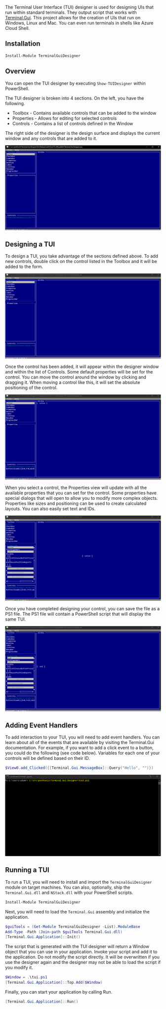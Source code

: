 The Terminal User Interface (TUI) designer is used for designing UIs that run within standard terminals. They output script that works with [Terminal.Gui](https://github.com/gui-cs/Terminal.Gui). This project allows for the creation of UIs that run on Windows, Linux and Mac. You can even run terminals in shells like Azure Cloud Shell. 

## Installation

```powershell
Install-Module TerminalGuiDesigner
```

## Overview

You can open the TUI designer by executing `Show-TUIDesigner` within PowerShell.

The TUI designer is broken into 4 sections. On the left, you have the following.

- Toolbox - Contains available controls that can be added to the window
- Properties - Allows for editing for selected controls 
- Controls - Contains a list of controls defined in the Window

The right side of the designer is the design surface and displays the current window and any controls that are added to it. 

![](/images/overview.png)

## Designing a TUI

To design a TUI, you take advantage of the sections defined above. To add new controls, double click on the control listed in the Toolbox and it will be added to the form. 

![](/images/addcontrol.gif)

Once the control has been added, it will appear within the designer window and within the list of Controls. Some default properties will be set for the control. You can move the control around the window by clicking and dragging it. When moving a control like this, it will set the absolute positioning of the control. 

![](/images/drag.gif)

When you select a control, the Properties view will update with all the available properties that you can set for the control. Some properties have special dialogs that will open to allow you to modify more complex objects. Properties like sizes and positioning can be used to create calculated layouts. You can also easily set text and IDs.

![](/images/properties.gif)

Once you have completed designing your control, you can save the file as a PS1 file. The PS1 file will contain a PowerShell script that will display the same TUI. 

![](/images/save.gif)


## Adding Event Handlers

To add interaction to your TUI, you will need to add event handlers. You can learn about all of the events that are available by visiting the Terminal.Gui documentation. 
For example, if you want to add a click event to a button, you could do the following (see code below). Variables for each one of your controls will be defined based on their ID. 

```powershell
$View0.add_Clicked({[Terminal.Gui.MessageBox]::Query("Hello", "")})
```

![](/images/run.gif)

## Running a TUI

To run a TUI, you will need to install and import the `TerminalGuiDesigner` module on target machines. You can also, optionally, ship the `Terminal.Gui.dll` and `NStack.dll` with your PowerShell scripts.

```powershell
Install-Module TerminalGuiDesigner
````

Next, you will need to load the `Terminal.Gui` assembly and initialize the application.

```powershell
$guiTools = (Get-Module TerminalGuiDesigner -List).ModuleBase
Add-Type -Path (Join-path $guiTools Terminal.Gui.dll)
[Terminal.Gui.Application]::Init()
```

The script that is generated with the TUI designer will return a Window object that you can use in your application. Invoke your script and add it to the application. Do not modify the script directly. It will be overwritten if you use the designer again and the designer may not be able to load the script if you modify it.

```powershell
$Window = .\tui.ps1
[Terminal.Gui.Application]::Top.Add($Window)
```

Finally, you can start your application by calling Run.

```powershell
[Terminal.Gui.Application]::Run()
```

